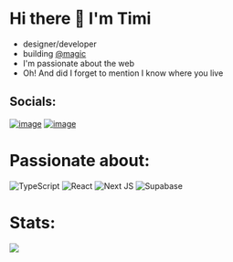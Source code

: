 # Hi there 👋 I'm Timi

- designer/developer
- building [@magic](https://magic-xyz.vercel.app/)
- I'm passionate about the web
- Oh! And did I forget to mention I know where you live




## Socials:

[![image](https://github.com/creative-tutorials/creative-tutorials/assets/68476321/75c82787-3268-4675-a1c0-25db460ef708)](https://linkedin.com/in/treasure-alekhojie) [![image](https://github.com/creative-tutorials/creative-tutorials/assets/68476321/5003311a-a817-4f49-bcda-07812b8b8fa7)](https://twitter.com/timi_networks)




# Passionate about:
![TypeScript](https://img.shields.io/badge/Typescript-%23000000?style=for-the-badge&logo=typescript) ![React](https://img.shields.io/badge/React-%23000000?style=for-the-badge&logo=react) ![Next JS](https://img.shields.io/badge/Next.js-%23000000?style=for-the-badge&logo=next.js) ![Supabase](https://img.shields.io/badge/Supabase-%23000000?style=for-the-badge&logo=supabase)
# Stats:
![](https://github-readme-stats.vercel.app/api?username=creative-tutorials&theme=tokyonight&hide_border=false&include_all_commits=true&count_private=true)<br/>

<!-- Proudly created with GPRM ( https://gprm.itsvg.in ) -->

